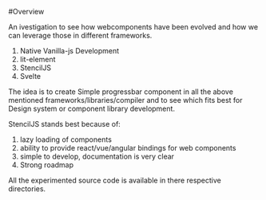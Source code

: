 #Overview

An ivestigation to see how webcomponents have been evolved and how we can leverage those in different frameworks.

1. Native Vanilla-js Development
2. lit-element
3. StencilJS
4. Svelte

The idea is to create Simple progressbar component in all the above mentioned frameworks/libraries/compiler and to see which fits best for Design system or component library development.

StencilJS stands best because of:

1. lazy loading of components
2. ability to provide react/vue/angular bindings for web components
3. simple to develop, documentation is very clear
4. Strong roadmap


All the experimented source code is available in there respective directories.
